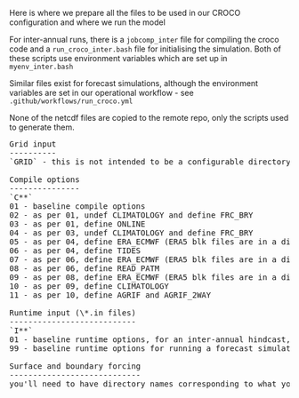 Here is where we prepare all the files to be used in our CROCO configuration and where we run the model

For inter-annual runs, there is a `jobcomp_inter` file for compiling the croco code and a `run_croco_inter.bash` file for initialising the simulation. Both of these scripts use environment variables which are set up in `myenv_inter.bash`

Similar files exist for forecast simulations, although the environment variables are set in our operational workflow - see `.github/workflows/run_croco.yml` 

None of the netcdf files are copied to the remote repo, only the scripts used to generate them. 

<pre>
Grid input
----------
`GRID` - this is not intended to be a configurable directory. i.e. if you want a new grid, create a new domain e.g. sa\_west\_03. The CROCO grid file was generated by the `generate_input.m` script in the `GRID` directory

Compile options
---------------
`C**`
01 - baseline compile options
02 - as per 01, undef CLIMATOLOGY and define FRC_BRY
03 - as per 01, define ONLINE
04 - as per 03, undef CLIMATOLOGY and define FRC_BRY
05 - as per 04, define ERA_ECMWF (ERA5 blk files are in a different format for ONLINE processing)
06 - as per 04, define TIDES
07 - as per 06, define ERA_ECMWF (ERA5 blk files are in a different format for ONLINE processing)
08 - as per 06, define READ_PATM 
09 - as per 08, define ERA_ECMWF (ERA5 blk files are in a different format for ONLINE processing)
10 - as per 09, define CLIMATOLOGY
11 - as per 10, define AGRIF and AGRIF_2WAY

Runtime input (\*.in files)
---------------------------
`I**`
01 - baseline runtime options, for an inter-annual hindcast, writing daily averaged outputs for the full domain, and hourly outputs for the surface
99 - baseline runtime options for running a forecast simulation

Surface and boundary forcing
----------------------------
you'll need to have directory names corresponding to what you have specified in `myenv_inter.bash` i.e. for `ATMOS_BULK` and `OGCM`. For example, in this directory we have a `ERA5` dir and a `GLORYS` dir for surface and boundary forcing, respectively. You can see the matlab scripts called `generate_input.m` in those directories for how the input files can be generated.

</pre>
